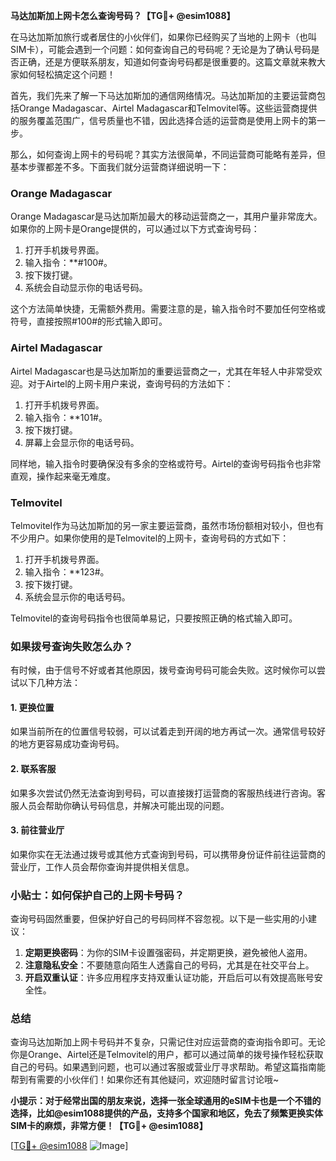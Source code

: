 **马达加斯加上网卡怎么查询号码？【TG💪+ @esim1088】**

在马达加斯加旅行或者居住的小伙伴们，如果你已经购买了当地的上网卡（也叫SIM卡），可能会遇到一个问题：如何查询自己的号码呢？无论是为了确认号码是否正确，还是方便联系朋友，知道如何查询号码都是很重要的。这篇文章就来教大家如何轻松搞定这个问题！

首先，我们先来了解一下马达加斯加的通信网络情况。马达加斯加的主要运营商包括Orange Madagascar、Airtel Madagascar和Telmovitel等。这些运营商提供的服务覆盖范围广，信号质量也不错，因此选择合适的运营商是使用上网卡的第一步。

那么，如何查询上网卡的号码呢？其实方法很简单，不同运营商可能略有差异，但基本步骤都差不多。下面我们就分运营商详细说明一下：

### Orange Madagascar

Orange Madagascar是马达加斯加最大的移动运营商之一，其用户量非常庞大。如果你的上网卡是Orange提供的，可以通过以下方式查询号码：

1. 打开手机拨号界面。
2. 输入指令：**#100#。
3. 按下拨打键。
4. 系统会自动显示你的电话号码。

这个方法简单快捷，无需额外费用。需要注意的是，输入指令时不要加任何空格或符号，直接按照#100#的形式输入即可。

### Airtel Madagascar

Airtel Madagascar也是马达加斯加的重要运营商之一，尤其在年轻人中非常受欢迎。对于Airtel的上网卡用户来说，查询号码的方法如下：

1. 打开手机拨号界面。
2. 输入指令：**101#。
3. 按下拨打键。
4. 屏幕上会显示你的电话号码。

同样地，输入指令时要确保没有多余的空格或符号。Airtel的查询号码指令也非常直观，操作起来毫无难度。

### Telmovitel

Telmovitel作为马达加斯加的另一家主要运营商，虽然市场份额相对较小，但也有不少用户。如果你使用的是Telmovitel的上网卡，查询号码的方式如下：

1. 打开手机拨号界面。
2. 输入指令：**123#。
3. 按下拨打键。
4. 系统会显示你的电话号码。

Telmovitel的查询号码指令也很简单易记，只要按照正确的格式输入即可。

### 如果拨号查询失败怎么办？

有时候，由于信号不好或者其他原因，拨号查询号码可能会失败。这时候你可以尝试以下几种方法：

#### 1. 更换位置
如果当前所在的位置信号较弱，可以试着走到开阔的地方再试一次。通常信号较好的地方更容易成功查询号码。

#### 2. 联系客服
如果多次尝试仍然无法查询到号码，可以直接拨打运营商的客服热线进行咨询。客服人员会帮助你确认号码信息，并解决可能出现的问题。

#### 3. 前往营业厅
如果你实在无法通过拨号或其他方式查询到号码，可以携带身份证件前往运营商的营业厅，工作人员会帮你查询并提供相关信息。

### 小贴士：如何保护自己的上网卡号码？

查询号码固然重要，但保护好自己的号码同样不容忽视。以下是一些实用的小建议：

1. **定期更换密码**：为你的SIM卡设置强密码，并定期更换，避免被他人盗用。
2. **注意隐私安全**：不要随意向陌生人透露自己的号码，尤其是在社交平台上。
3. **开启双重认证**：许多应用程序支持双重认证功能，开启后可以有效提高账号安全性。

### 总结

查询马达加斯加上网卡号码并不复杂，只需记住对应运营商的查询指令即可。无论你是Orange、Airtel还是Telmovitel的用户，都可以通过简单的拨号操作轻松获取自己的号码。如果遇到问题，也可以通过客服或营业厅寻求帮助。希望这篇指南能帮到有需要的小伙伴们！如果你还有其他疑问，欢迎随时留言讨论哦~

**小提示：对于经常出国的朋友来说，选择一张全球通用的eSIM卡也是一个不错的选择，比如@esim1088提供的产品，支持多个国家和地区，免去了频繁更换实体SIM卡的麻烦，非常方便！【TG💪+ @esim1088】**

[[TG💪+ @esim1088](https://t.me/s/esim1088) ![Image](https://i.postimg.cc/4NQfJmqS/Snipaste-2025-05-13-00-14-12.png)]
